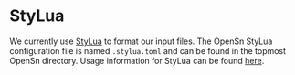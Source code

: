 # StyLua
We currently use [StyLua](https://github.com/JohnnyMorganz/StyLua) to format our input files. The
OpenSn StyLua configuration file is named `.stylua.toml` and can be found in the topmost OpenSn
directory. Usage information for StyLua can be found [here](https://github.com/JohnnyMorganz/StyLua?tab=readme-ov-file#usage).
